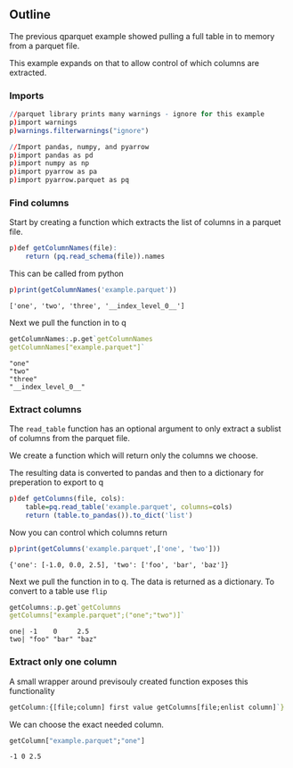 
## Outline
The previous qparquet example showed pulling a full table in to memory from a parquet file.

This example expands on that to allow control of which columns are extracted.

### Imports


```q
//parquet library prints many warnings - ignore for this example
p)import warnings
p)warnings.filterwarnings("ignore")
```


```q
//Import pandas, numpy, and pyarrow
p)import pandas as pd
p)import numpy as np
p)import pyarrow as pa
p)import pyarrow.parquet as pq
```

### Find columns

Start by creating a function which extracts the list of columns in a parquet file.


```q
p)def getColumnNames(file):
    return (pq.read_schema(file)).names
```

This can be called from python


```q
p)print(getColumnNames('example.parquet'))
```

    ['one', 'two', 'three', '__index_level_0__']
    

Next we pull the function in to q


```q
getColumnNames:.p.get`getColumnNames
getColumnNames["example.parquet"]`
```




    "one"
    "two"
    "three"
    "__index_level_0__"




### Extract columns

The `read_table` function has an optional argument to only extract a sublist of columns from the parquet file.

We create a function which will return only the columns we choose.

The resulting data is converted to pandas and then to a dictionary for preperation to export to q


```q
p)def getColumns(file, cols):
    table=pq.read_table('example.parquet', columns=cols)
    return (table.to_pandas()).to_dict('list')
```

Now you can control which columns return


```q
p)print(getColumns('example.parquet',['one', 'two']))
```

    {'one': [-1.0, 0.0, 2.5], 'two': ['foo', 'bar', 'baz']}
    

Next we pull the function in to q. The data is returned as a dictionary. To convert to a table use `flip`


```q
getColumns:.p.get`getColumns
getColumns["example.parquet";("one";"two")]`
```




    one| -1    0     2.5  
    two| "foo" "bar" "baz"




### Extract only one column

A small wrapper around previsouly created function exposes this functionality


```q
getColumn:{[file;column] first value getColumns[file;enlist column]`}
```

We can choose the exact needed column.


```q
getColumn["example.parquet";"one"]
```




    -1 0 2.5



